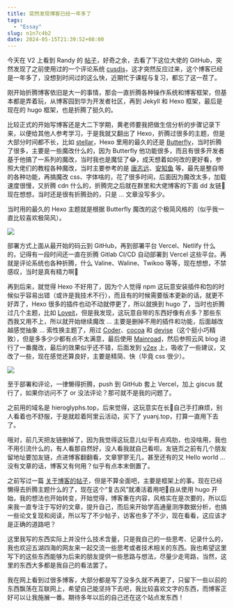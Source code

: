 ```yaml
---
title: 突然发现博客已经一年多了
tags:
  - "Essay"
slug: n1n7c4b2
date: 2024-05-15T21:39:52+08:00
---
```


今天在 V2 上看到 Randy 的 [帖子](https://www.v2ex.com/t/1040807#reply118)，好奇之余，去看了下这位大佬的 GitHub，突然发现了之前使用过的一个评论系统 [cusdis](https://github.com/djyde/cusdis)，这才突然反应过来，这个博客已经是一年多了，没想到时间过的这么快，近期忙于课程与复习，都忘了这一茬了。

<!--more-->

刚开始折腾博客依旧是大一的事情，那会一直折腾各种操作系统和博客框架，但基本都是弄着玩，从博客园到华为开发者社区，再到 Jekyll 和 Hexo 框架，最后是现在的 hugo 框架，也是折腾了挺久的。

比较正式的开始写博客还是大二下学期，黄老师要我把做生信分析的步骤记录下来，以便给其他人参考学习，于是我就又翻出了 Hexo，折腾过很多的主题，但是大部分时间都不长，比如 [stellar](https://github.com/xaoxuu/hexo-theme-stellar)，Hexo 里用的最久的还是 [Butterfly](https://github.com/jerryc127/hexo-theme-butterfly)，当时折腾了很多，主要是一些魔改什么的，因为 Butterfly 他功能很多，而且有很多开发者基于他搞了一系列的魔改，当时我也是魔怔了😂，成天想着如何改的更好看，参照大佬们的教程各种魔改，当时主要参考的是 [唐志远](https://fe32.top/)、[安知鱼](https://blog.anheyu.com/) 等，最先是整自带的各种功能，再搞魔改 css、字体啥的，花了很多时间，后面因为魔改太多，加载速度很慢，又折腾 cdn 什么的，折腾完之后就在群里和大佬博客的下面 dd 友链🤣现在想想，当时还是很有折腾劲的，只是 ... 文章没写多少。

当时用的最久的 Hexo 主题就是根据 Butterfly 魔改的这个极简风格的（似乎我一直比较喜欢极简风）。

![](https://images.yuanj.top/202405152205908.png)

部署方式上面从最开始的码云到 GitHub，再到部署平台 Vercel、Netlify 什么的，记得有一段时间还一直在折腾 Gitlab CI/CD 自动部署到 Vercel 这些平台。再就是评论系统也各种折腾，什么 Valine、Waline、Twikoo 等等，现在想想，不禁感叹，当时是真有精力啊🤣

再到后来，就觉得 Hexo 不好用了，因为个人觉得 npm 这玩意安装插件和包的时候似乎容易出错（或许是我技术不行），而且有的时候需要版本更新的话，就更不好弄了，Hexo 很多的插件也动不动就停更了，所以就换到 hugo 了，当时也折腾过几个主题，比如 [Loveit](https://github.com/dillonzq/LoveIt)，但是我发现，这玩意自带的东西好像有点多？那些东西我又用不上，所以就开始继续魔改 ... 主要是删掉不用的插件和功能，后面越改越感觉抽象 ... 索性换主题了，用过 [Coder](https://github.com/luizdepra/hugo-coder)、[cocoa](https://github.com/nishanths/cocoa-hugo-theme) 和 [devise](https://github.com/austingebauer/devise)（这个挺小巧精致），但是多多少少都有点不太满意，最后使用 [Mainroad](https://github.com/Vimux/Mainroad)，然后参照云风 blog 进行了一番魔改，最后的效果似乎还不错，后面发到 [v2ex](https://www.v2ex.com/t/1023939#reply123) 上，吸收了一些建议，又改了一些，现在感觉还算良好，主要是精简、快（毕竟 css 很少）。

![](https://images.yuanj.top/202405152222421.png)

至于部署和评论，一律懒得折腾，push 到 GitHub 套上 Vercel，加上 giscus 就行了，如果你访问不了 or 没法评论？那可就不是我的问题了。

之前用的域名是 hieroglyphs.top，后来觉得，这玩意实在长🤣自己手打麻烦，别人看着也不舒服，于是就趁着阿里云活动，买下了 yuanj.top，打算一直用下去了。

哦对，前几天把友链删掉了，因为我觉得这玩意儿似乎有点鸡肋，也没啥用，我也不用引流什么的，有人看那自然好，没人看我就自己看呗。友链页之前有几个朋友留地址要加友链，点进博客翻翻看，文章寥寥无几，甚至还有的又 Hello world ... 没有文章的话，博客又有何用？似乎有点本末倒置了。

之前写过一篇 [关于博客的帖子](https://yuanj.top/posts/i4s2l8q5/)，但是不算全面吧，主要是框架上的事。现在已经懒得去折腾主题什么的了，现在这个“复古风”就凑活着用吧🤣自从使用 hugo 开始，我的想法也开始转变，开始觉得，博客重在内容，风格实在是次要的，所以后来我一直专注于写好的文章，提升自己，而后来开始学高通量测序数据分析，也搞一些论文复现和阅读，所以写了不少帖子，访客也多了不少，现在看看，这应该才是正确的道路吧？

这里我写的东西实际上并没什么技术含量，只是我自己的一些思考、记录什么的，我也欢迎五湖四海的网友来一起交流一些思考或者技术相关的东西。我也希望这里写下的这些东西能够为后来的朋友提供一些思路与想法，尽量少走弯路，当然，这里的东西大多都是我自己的看法罢了。

我在网上看到过很多博客，大部分都是写了没多久就不再更了，只留下一些以前的东西飘荡在互联网上，希望自己能坚持下去吧，我比较喜欢文字的东西，而博客正好可以让我施展一番。期待多年以后的自己还在这个站点发东西！
